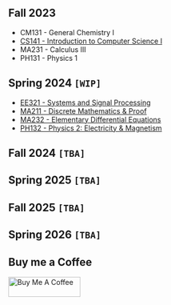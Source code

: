## Fall 2023
- CM131 - General Chemistry I
- [CS141 - Introduction to Computer Science I](f23/CS141.md)
- MA231 - Calculus III
- PH131 - Physics 1

## Spring 2024 `[WIP]`
- [EE321 - Systems and Signal Processing](s24/EE321.md)
- [MA211 - Discrete Mathematics & Proof](s24/MA211.md)
- [MA232 - Elementary Differential Equations](s24/MA232.md)
- [PH132 - Physics 2: Electricity & Magnetism](s24/PH132.md)

## Fall 2024 `[TBA]`
## Spring 2025 `[TBA]`
## Fall 2025 `[TBA]`
## Spring 2026 `[TBA]`

## Buy me a Coffee

<a href="https://www.buymeacoffee.com/nbracy" target="_blank"><img src="https://cdn.buymeacoffee.com/buttons/v2/default-red.png" alt="Buy Me A Coffee" style="height: 40px !important;width: 144px !important;" ></a>
